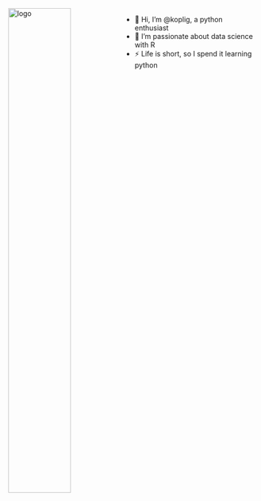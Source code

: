 <img src="https://github-readme-stats.vercel.app/api?username=koplig&show_icons=false&theme=shadow_green&count_private=true" alt="logo" align="left" width="50%" />

- 👋 Hi, I’m @koplig, a python enthusiast 
- 👀 I’m passionate about data science with R 
- ⚡ Life is short, so I spend it learning python 
